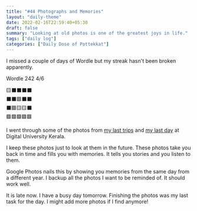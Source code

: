 ```yaml
---
title: "#44 Photographs and Memories"
layout: "daily-theme"
date: 2022-02-16T22:59:40+05:30
draft: false
summary: "Looking at old photos is one of the greatest joys in life."
tags: ["daily log"]
categories: ["Daily Dose of Pottekkat"]
---
```


I missed a couple of days of Wordle but my streak hasn't been broken apparently.

Wordle 242 4/6

🟨⬛⬛⬛⬛\
⬛⬛🟩⬛⬛\
⬛🟩🟨🟨⬛\
🟩🟩🟩🟩🟩

I went through some of the photos from [my last trips](/daily/13-2-22-varkala-and-punchakkari/) and [my last day](/daily/15-2-22-end-of-an-era/) at Digital University Kerala.

I keep these photos just to look at them in the future. These photos take you back in time and fills you with memories. It tells you stories and you listen to them.

Google Photos nails this by showing you memories from the same day from a different year. I backup all the photos I want to be reminded of. It should work well.

It is late now. I have a busy day tomorrow. Finishing the photos was my last task for the day. I might add more photos if I find anymore!
